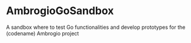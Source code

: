 AmbrogioGoSandbox
=================

A sandbox where to test Go functionalities and develop prototypes for the (codename) Ambrogio project